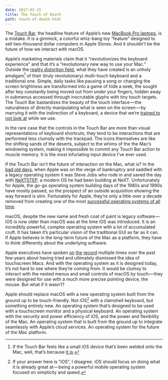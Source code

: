 ```yaml
---
date: 2017-02-15
title: The Touch of Death
path: touch-of-death.html
---
```

The [Touch Bar](https://developer.apple.com/macos/touch-bar/), the headline feature of Apple’s new [MacBook Pro laptops](http://www.apple.com/macbook-pro/), is a mistake. It is a gimmick, a colorful whiz-bang toy “feature” designed to sell two-thousand dollar computers in Apple Stores. And it shouldn’t be the future of how we interact with macOS.

Apple’s marketing materials claim that it “revolutionizes the keyboard experience” and that it’s a “revolutionary new way to use your Mac.” Outside the [reality distortion field](https://en.wikipedia.org/wiki/Reality_distortion_field), what they have created is an unholy amalgam[^1] of their (truly revolutionary) multi-touch keyboard and a traditional one. Simple, daily tasks like pausing a song or changing the screen brightness are transformed into a game of hide a seek, the sought after key constantly being moved out from under your fingers, hidden away in submenus accessed through inscrutable glyphs with tiny touch targets. The Touch Bar bastardizes the beauty of the touch interface — the naturalness of directly manipulating what is seen on the screen — by marrying it with the indirection of a keyboard, a device that we’re [trained to not look at](https://en.wikipedia.org/wiki/Touch_typing) while we use.

In the rare case that the controls in the Touch Bar are more than visual representations of keyboard shortcuts, they tend to be interactions that are performed less clumsily with the trackpad. The icons themselves are like the shifting sands of the deserts, subject to the whims of the the Mac’s windowing system, making it impossible to commit any Touch Bar action to muscle memory. It is the most infuriating input device I’ve ever used.

If the Touch Bar isn’t the future of interaction on the Mac, what is? In the [bad old days](https://www.wired.com/1997/06/apple-3/), when Apple was on the verge of bankruptcy and saddled with a legacy operating system it was Steve Jobs who rode in and saved the day with [NeXTSTEP](https://en.wikipedia.org/wiki/NeXTSTEP), a modern OS he had been building at NeXT. Unfortunately for Apple, the go-go operating system building days of the 1980s and 1990s have mostly passed, so the prospect of an outside acquisition showing the way forward is slim. Fortunately for Apple, they’re only a little over a decade removed from creating one of the most [successful operating systems of all time](https://en.wikipedia.org/wiki/IOS).

macOS, despite the new name and fresh coat of paint is legacy software — iOS is now older than macOS was at the time iOS was introduced. It is an incredibly powerful, complex operating system with a lot of accumulated cruft. It has taken it’s particular vision of the traditional GUI as far as it can. If Apple believes in the long-term future of the Mac as a platform, they have to think differently about the underlying software.

Apple executives have spoken [on](https://www.macrumors.com/2016/11/14/phil-schiller-touch-screen-macs/) [the](http://www.macworld.com/article/3136758/hardware/apple-design-chief-jony-ive-rules-out-touchscreen-macs.html) [record](https://www.cnet.com/news/touch-screen-mac-unlikely-says-apples-federighi/) multiple times over the past few years about having tried and ultimately dismissed the idea of touchscreen Macs. And with the operating system as it is designed today, it’s not hard to see where they’re coming from. It would be clumsy to interact with the nested menus and small controls of macOS by touch — they were designed for use with a much more precise pointing device, the mouse. But what if it wasn’t?

Apple should replace macOS with a new operating system built from the ground up to be touch-friendly. Not iOS[^2] with a clamshell keyboard, but something entirely new. An operating system that’s designed to be used with a touchscreen monitor and a physical keyboard.  An operating system with the security and power efficiency of iOS, and the power and flexibility of the Mac. An operating system that is built from the ground up to integrate seamlessly with Apple’s cloud services. An operating system for the future of the Mac platform.

[^1]: If the Touch Bar feels like a small iOS device that’s been welded onto the Mac, well, that’s because [it is](http://www.theverge.com/2016/10/28/13454052/apple-macbook-pro-touch-bar-apple-watch-features).
[^2]: If your answer here is “iOS”, I disagree. iOS should focus on doing what it is already great at — being a powerful mobile operating system focused on simplicity and speed.